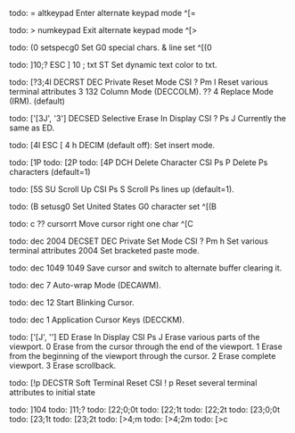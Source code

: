 todo: =
    altkeypad             Enter alternate keypad mode            ^[=

todo: >
    numkeypad             Exit alternate keypad mode             ^[>

todo: (0
    setspecg0             Set G0 special chars. & line set       ^[(0

todo: ]10;?
    ESC ] 10 ; txt ST       Set dynamic text color to txt.

todo: [?3;4l
    DECRST	DEC Private Reset Mode	CSI ? Pm l	Reset various terminal attributes
    3	132 Column Mode (DECCOLM).
    ?? 4	Replace Mode (IRM). (default)

todo: ['[3J', '3']
    DECSED	Selective Erase In Display	CSI ? Ps J	Currently the same as ED.

todo: [4l
     ESC [ 4 h DECIM (default off): Set insert mode.

todo: [1P
todo: [2P
todo: [4P
    DCH	Delete Character	CSI Ps P	Delete Ps characters (default=1)

todo: [5S
    SU	Scroll Up	CSI Ps S	Scroll Ps lines up (default=1).

todo: (B
    setusg0               Set United States G0 character set     ^[(B

todo: c
    ?? cursorrt              Move cursor right one char             ^[C

todo: dec 2004
    DECSET	DEC Private Set Mode	CSI ? Pm h	Set various terminal attributes
    2004	Set bracketed paste mode.

todo: dec 1049
    1049	Save cursor and switch to alternate buffer clearing it.

todo: dec 7
    Auto-wrap Mode (DECAWM).

todo: dec 12
    Start Blinking Cursor.

todo: dec 1
    Application Cursor Keys (DECCKM).

todo: ['[J', '']
    ED	Erase In Display	CSI Ps J	Erase various parts of the viewport.
    0	Erase from the cursor through the end of the viewport.
    1	Erase from the beginning of the viewport through the cursor.
    2	Erase complete viewport.
    3	Erase scrollback.

todo: [!p
    DECSTR	Soft Terminal Reset	CSI ! p	Reset several terminal attributes to initial state

todo: ]104
todo: ]11;?
todo: [22;0;0t
todo: [22;1t
todo: [22;2t
todo: [23;0;0t
todo: [23;1t
todo: [23;2t
todo: [>4;m
todo: [>4;2m
todo: [>c
